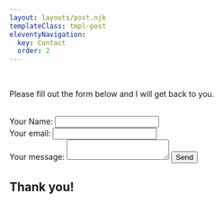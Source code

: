 ```yaml
---
layout: layouts/post.njk
templateClass: tmpl-post
eleventyNavigation:
  key: Contact
  order: 2
---
```

<section class="form-section">
<form action="https://formspree.io/mpzyleon" method="POST">
        <br>
        <p>Please fill out the form below and I will get back to you. </p>
          <br>
          <label>
            Your Name:
            <input type="text" name="name">
            </label>
            <br>
        <label>
          Your email:
          <input type="text" name="_replyto">
          </label>
          <br>
          <label>
          Your message:
          <textarea name="message"></textarea>
          </label>
          <button type="submit" class="button">Send</button>
            <h1 class="thanks">Thank you!</h1>
          </form>
</section>